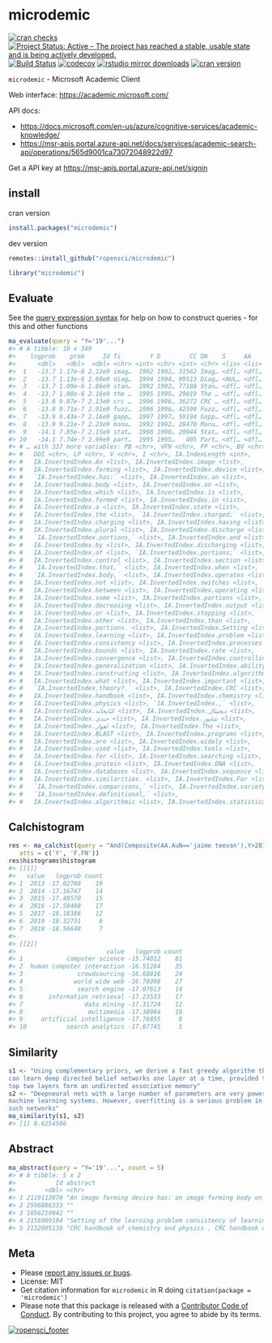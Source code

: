 microdemic
==========



[![cran checks](https://cranchecks.info/badges/worst/microdemic)](https://cranchecks.info/pkgs/microdemic)
[![Project Status: Active – The project has reached a stable, usable state and is being actively developed.](https://www.repostatus.org/badges/latest/active.svg)](https://www.repostatus.org/#active)
[![Build Status](https://travis-ci.org/ropensci/microdemic.svg?branch=master)](https://travis-ci.org/ropensci/microdemic)
[![codecov](https://codecov.io/gh/ropensci/microdemic/branch/master/graph/badge.svg)](https://codecov.io/gh/ropensci/microdemic)
[![rstudio mirror downloads](https://cranlogs.r-pkg.org/badges/microdemic)](https://github.com/r-hub/cranlogs.app)
[![cran version](https://www.r-pkg.org/badges/version/microdemic)](https://cran.r-project.org/package=microdemic)

`microdemic` - Microsoft Academic Client

Web interface: https://academic.microsoft.com/

API docs:
- https://docs.microsoft.com/en-us/azure/cognitive-services/academic-knowledge/
- https://msr-apis.portal.azure-api.net/docs/services/academic-search-api/operations/565d9001ca73072048922d97

Get a API key at https://msr-apis.portal.azure-api.net/signin

## install

cran version


```r
install.packages("microdemic")
```

dev version


```r
remotes::install_github("ropensci/microdemic")
```


```r
library("microdemic")
```

## Evaluate

See the [query expression syntax](https://docs.microsoft.com/en-us/azure/cognitive-services/academic-knowledge/queryexpressionsyntax)
for help on how to construct queries - for this and other functions


```r
ma_evaluate(query = "Y='19'...")
#> # A tibble: 10 x 349
#>    logprob    prob     Id Ti        Y D        CC DN    S     AA    E     BT   
#>      <dbl>   <dbl>  <dbl> <chr> <int> <chr> <int> <chr> <lis> <lis> <chr> <chr>
#>  1   -13.7 1.17e-6 2.12e9 imag…  1992 1992… 31562 Imag… <df[… <df[… "{\"… <NA> 
#>  2   -13.7 1.13e-6 2.60e9 diag…  1994 1994… 99513 Diag… <NUL… <df[… "{\"… a    
#>  3   -13.7 1.09e-6 1.86e9 stan…  1992 1992… 77188 Stan… <df[… <df[… "{\"… a    
#>  4   -13.7 1.08e-6 2.16e9 the …  1995 1995… 29019 The … <df[… <df[… "{\"… b    
#>  5   -13.8 9.87e-7 2.13e9 crc …  1996 1996… 36272 CRC … <df[… <df[… "{\"… b    
#>  6   -13.8 9.71e-7 2.91e9 fuzz…  1996 1996… 42590 Fuzz… <df[… <df[… "{\"… a    
#>  7   -13.9 9.43e-7 2.16e9 gapp…  1997 1997… 59194 Gapp… <df[… <df[… "{\"… a    
#>  8   -13.9 9.21e-7 2.23e9 manu…  1992 1992… 28470 Manu… <df[… <df[… "{\"… <NA> 
#>  9   -14.1 7.85e-7 2.15e9 stat…  1998 1998… 20944 Stat… <df[… <df[… "{\"… a    
#> 10   -14.1 7.74e-7 2.99e9 part…  1995 1995…   405 Part… <df[… <df[… "{\"… p    
#> # … with 337 more variables: PB <chr>, VFN <chr>, FP <chr>, BV <chr>,
#> #   DOI <chr>, LP <chr>, V <chr>, I <chr>, IA.IndexLength <int>,
#> #   IA.InvertedIndex.An <list>, IA.InvertedIndex.image <list>,
#> #   IA.InvertedIndex.forming <list>, IA.InvertedIndex.device <list>,
#> #   `IA.InvertedIndex.has:` <list>, IA.InvertedIndex.an <list>,
#> #   IA.InvertedIndex.body <list>, IA.InvertedIndex.on <list>,
#> #   IA.InvertedIndex.which <list>, IA.InvertedIndex.is <list>,
#> #   IA.InvertedIndex.formed <list>, IA.InvertedIndex.in <list>,
#> #   IA.InvertedIndex.a <list>, IA.InvertedIndex.state <list>,
#> #   IA.InvertedIndex.the <list>, `IA.InvertedIndex.charged;` <list>,
#> #   IA.InvertedIndex.charging <list>, IA.InvertedIndex.having <list>,
#> #   IA.InvertedIndex.plural <list>, IA.InvertedIndex.discharge <list>,
#> #   `IA.InvertedIndex.portions,` <list>, IA.InvertedIndex.and <list>,
#> #   IA.InvertedIndex.by <list>, IA.InvertedIndex.discharging <list>,
#> #   IA.InvertedIndex.of <list>, `IA.InvertedIndex.portions;` <list>,
#> #   IA.InvertedIndex.control <list>, IA.InvertedIndex.section <list>,
#> #   `IA.InvertedIndex.that,` <list>, IA.InvertedIndex.when <list>,
#> #   `IA.InvertedIndex.body,` <list>, IA.InvertedIndex.operates <list>,
#> #   IA.InvertedIndex.not <list>, IA.InvertedIndex.switches <list>,
#> #   IA.InvertedIndex.between <list>, IA.InvertedIndex.operating <list>,
#> #   IA.InvertedIndex.some <list>, IA.InvertedIndex.portions <list>,
#> #   IA.InvertedIndex.decreasing <list>, IA.InvertedIndex.output <list>,
#> #   IA.InvertedIndex.or <list>, IA.InvertedIndex.stopping <list>,
#> #   IA.InvertedIndex.other <list>, IA.InvertedIndex.than <list>,
#> #   IA.InvertedIndex.portions. <list>, IA.InvertedIndex.Setting <list>,
#> #   IA.InvertedIndex.learning <list>, IA.InvertedIndex.problem <list>,
#> #   IA.InvertedIndex.consistency <list>, IA.InvertedIndex.processes <list>,
#> #   IA.InvertedIndex.bounds <list>, IA.InvertedIndex.rate <list>,
#> #   IA.InvertedIndex.convergence <list>, IA.InvertedIndex.controlling <list>,
#> #   IA.InvertedIndex.generalization <list>, IA.InvertedIndex.ability <list>,
#> #   IA.InvertedIndex.constructing <list>, IA.InvertedIndex.algorithms <list>,
#> #   IA.InvertedIndex.what <list>, IA.InvertedIndex.important <list>,
#> #   `IA.InvertedIndex.theory?.` <list>, IA.InvertedIndex.CRC <list>,
#> #   IA.InvertedIndex.handbook <list>, IA.InvertedIndex.chemistry <list>,
#> #   IA.InvertedIndex.physics <list>, `IA.InvertedIndex.,` <list>,
#> #   IA.InvertedIndex.کتابخانه <list>, IA.InvertedIndex.دیجیتال <list>,
#> #   IA.InvertedIndex.جندی <list>, IA.InvertedIndex.شاپور <list>,
#> #   IA.InvertedIndex.اهواز <list>, IA.InvertedIndex.The <list>,
#> #   IA.InvertedIndex.BLAST <list>, IA.InvertedIndex.programs <list>,
#> #   IA.InvertedIndex.are <list>, IA.InvertedIndex.widely <list>,
#> #   IA.InvertedIndex.used <list>, IA.InvertedIndex.tools <list>,
#> #   IA.InvertedIndex.for <list>, IA.InvertedIndex.searching <list>,
#> #   IA.InvertedIndex.protein <list>, IA.InvertedIndex.DNA <list>,
#> #   IA.InvertedIndex.databases <list>, IA.InvertedIndex.sequence <list>,
#> #   IA.InvertedIndex.similarities. <list>, IA.InvertedIndex.For <list>,
#> #   `IA.InvertedIndex.comparisons,` <list>, IA.InvertedIndex.variety <list>,
#> #   `IA.InvertedIndex.definitional,` <list>,
#> #   IA.InvertedIndex.algorithmic <list>, IA.InvertedIndex.statistical <list>, …
```

## Calchistogram


```r
res <- ma_calchist(query = "And(Composite(AA.AuN=='jaime teevan'),Y>2012)",
   atts = c('Y', 'F.FN'))
res$histograms$histogram
#> [[1]]
#>   value   logprob count
#> 1  2013 -17.02788    19
#> 2  2014 -17.16747    14
#> 3  2015 -17.48570    15
#> 4  2016 -17.58468    17
#> 5  2017 -18.18386    12
#> 6  2019 -18.32731     6
#> 7  2018 -18.56648     7
#> 
#> [[2]]
#>                         value   logprob count
#> 1            computer science -15.74012    81
#> 2  human computer interaction -16.51284    35
#> 3               crowdsourcing -16.68816    24
#> 4              world wide web -16.70398    27
#> 5               search engine -17.07613    14
#> 6       information retrieval -17.23533    17
#> 7                 data mining -17.31724    12
#> 8                  multimedia -17.38984    19
#> 9     artificial intelligence -17.76855     8
#> 10           search analytics -17.87745     5
```

## Similarity


```r
s1 <- "Using complementary priors, we derive a fast greedy algorithm that
can learn deep directed belief networks one layer at a time, provided the
top two layers form an undirected associative memory"
s2 <- "Deepneural nets with a large number of parameters are very powerful
machine learning systems. However, overfitting is a serious problem in
such networks"
ma_similarity(s1, s2)
#> [1] 0.6254586
```

## Abstract


```r
ma_abstract(query = "Y='19'...", count = 5)
#> # A tibble: 5 x 2
#>           Id abstract                                                           
#>        <dbl> <chr>                                                              
#> 1 2119113870 "An image forming device has: an image forming body on which an im…
#> 2 2596886333 ""                                                                 
#> 3 1856219842 ""                                                                 
#> 4 2156909104 "Setting of the learning problem consistency of learning processes…
#> 5 2132905138 "CRC handbook of chemistry and physics , CRC handbook of chemistry…
```


## Meta

* Please [report any issues or bugs](https://github.com/ropensci/microdemic/issues).
* License: MIT
* Get citation information for `microdemic` in R doing `citation(package = 'microdemic')`
* Please note that this package is released with a [Contributor Code of Conduct](https://ropensci.org/code-of-conduct/). By contributing to this project, you agree to abide by its terms.

[![ropensci_footer](https://ropensci.org/public_images/github_footer.png)](https://ropensci.org)
